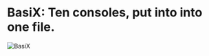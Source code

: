 # BasiX: Ten consoles, put into into one file.

![BasiX](https://github.com/goooofie/BasiX/assets/120129825/dd915e6e-1999-469a-859b-fbad2ca41fce)

